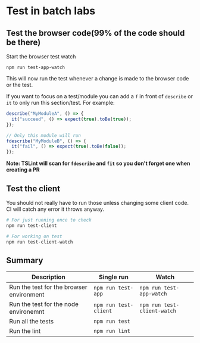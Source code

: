 # Test in batch labs

## Test the browser code(99% of the code should be there)

Start the browser test watch
```
npm run test-app-watch
```
This will now run the test whenever a change is made to the browser code or the test.

If you want to focus on a test/module you can add a `f` in front of `describe` or `it` to only run this section/test. For example:

```typescript
describe("MyModuleA", () => {
  it("succeed", () => expect(true).toBe(true));
});

// Only this module will run
fdescribe("MyModuleB", () => {
  it("fail", () => expect(true).toBe(false));
});
```

**Note: TSLint will scan for `fdescribe` and `fit` so you don't forget one when creating a PR**

## Test the client
You should not really have to run those unless changing some client code. CI will catch any error it throws anyway.
```bash
# For just running once to check
npm run test-client

# For working on test
npm run test-client-watch
```


## Summary

| Description                              | Single run             | Watch                        |
|------------------------------------------|------------------------|------------------------------|
| Run the test for the browser environment | `npm run test-app`     | `npm run test-app-watch` |
| Run the test for the node environemnt    | `npm run test-client`  | `npm run test-client-watch`  |
| Run all the tests                        | `npm run test`         |                              |
| Run the lint                             | `npm run lint`         |                              |
